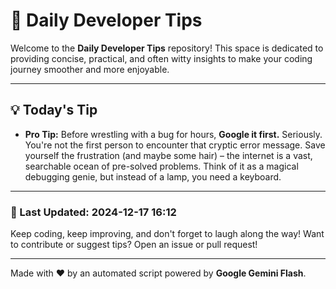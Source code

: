 
# 🌟 Daily Developer Tips

Welcome to the **Daily Developer Tips** repository! This space is dedicated to providing concise, practical, and often witty insights to make your coding journey smoother and more enjoyable.

---

## 💡 Today's Tip

- **Pro Tip:**  Before wrestling with a bug for hours,  **Google it first.**  Seriously.  You're not the first person to encounter that cryptic error message.  Save yourself the frustration (and maybe some hair) – the internet is a vast, searchable ocean of pre-solved problems.  Think of it as a magical debugging genie, but instead of a lamp, you need a keyboard.

---

### 📅 Last Updated: 2024-12-17 16:12

Keep coding, keep improving, and don't forget to laugh along the way! Want to contribute or suggest tips? Open an issue or pull request!

---

Made with ❤️ by an automated script powered by **Google Gemini Flash**.
